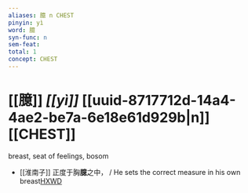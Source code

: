 ```yaml
---
aliases: 臆 n CHEST
pinyin: yì
word: 臆
syn-func: n
sem-feat: 
total: 1
concept: CHEST 
---
```

# [[臆]] *[[yì]]*  [[uuid-8717712d-14a4-4ae2-be7a-6e18e61d929b|n]] [[CHEST]]
breast, seat of feelings, bosom
 - [[淮南子]] 正度于胸**臆**之中， / He sets the correct measure in his own breast[HXWD](https://hxwd.org/textview.html?location=KR3j0010_tls_009-33a.6)